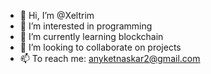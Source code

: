 - 👋 Hi, I’m @Xeltrim
- 👀 I’m interested in programming
- 🌱 I’m currently learning blockchain
- 💞️ I’m looking to collaborate on projects
- 📫 To reach me: anyketnaskar2@gmail.com
